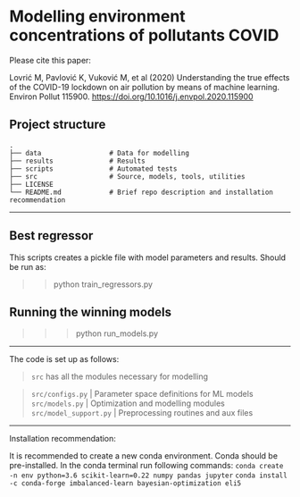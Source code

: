 # Modelling environment concentrations of pollutants COVID
Please cite this paper:

Lovrić M, Pavlović K, Vuković M, et al (2020) Understanding the true effects of the COVID-19 lockdown on air pollution by means of machine learning.
Environ Pollut 115900. https://doi.org/10.1016/j.envpol.2020.115900


## Project structure

    .
    ├── data                 # Data for modelling
    ├── results              # Results 
    ├── scripts              # Automated tests
    ├── src                  # Source, models, tools, utilities
    ├── LICENSE
    └── README.md            # Brief repo description and installation recommendation
______________________________________________


## Best regressor

This scripts creates a pickle file with model parameters and results.
Should be run as:
>> python train_regressors.py
 

## Running the winning models

>>> python run_models.py

______________________________________________
The code is set up as follows:

> `src` has all the modules necessary for modelling

> `src/configs.py` 		   | Parameter space definitions for ML models
> `src/models.py`  		   | Optimization and modelling modules
> `src/model_support.py`   | Preprocessing routines and aux files

______________________________________________
Installation recommendation:

It is recommended to create a new conda environment. Conda should be pre-installed.
In the conda terminal run following commands:
`conda create -n env python=3.6 scikit-learn=0.22 numpy pandas jupyter`
`conda install -c conda-forge imbalanced-learn bayesian-optimization eli5 ` 
